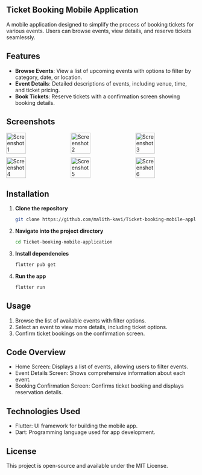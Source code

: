 ## Ticket Booking Mobile Application

A mobile application designed to simplify the process of booking tickets for various events. Users can browse events, view details, and reserve tickets seamlessly.

## Features

- **Browse Events**: View a list of upcoming events with options to filter by category, date, or location.
- **Event Details**: Detailed descriptions of events, including venue, time, and ticket pricing.
- **Book Tickets**: Reserve tickets with a confirmation screen showing booking details.

## Screenshots

<div style="display: flex; flex-wrap: wrap; gap: 10px; justify-content: space-between;">
  <img src="https://github.com/user-attachments/assets/7503a38f-40aa-429d-9e50-ae2dfa4fb639" width="32%" alt="Screenshot 1">
  <img src="https://github.com/user-attachments/assets/fb894dbb-2e99-491a-b264-9f57c36608ce" width="32%" alt="Screenshot 2">
  <img src="https://github.com/user-attachments/assets/81d53019-3892-4b2d-8752-b88f6b0abc83" width="32%" alt="Screenshot 3">
  <img src="https://github.com/user-attachments/assets/7154d2c3-b37c-4bd0-9e0a-17f71ab96d90" width="32%" alt="Screenshot 4">
  <img src="https://github.com/user-attachments/assets/dc6b39dc-3f8e-468b-aa47-e4ff51a0df44" width="32%" alt="Screenshot 5">
  <img src="https://github.com/user-attachments/assets/c9b1df03-787e-4710-8fcd-bf09ab6e9e13" width="32%" alt="Screenshot 6">
</div>

## Installation

1. **Clone the repository**
   ```bash
   git clone https://github.com/malith-kavi/Ticket-booking-mobile-application.git

2. **Navigate into the project directory**
   ```bash
   cd Ticket-booking-mobile-application

3. **Install dependencies**
   ```bash
   flutter pub get

4. **Run the app**
   ```bash
   flutter run

## Usage

1.	Browse the list of available events with filter options.
2.	Select an event to view more details, including ticket options.
3.	Confirm ticket bookings on the confirmation screen.

## Code Overview

- Home Screen: Displays a list of events, allowing users to filter events.
- Event Details Screen: Shows comprehensive information about each event.
- Booking Confirmation Screen: Confirms ticket booking and displays reservation details.

## Technologies Used

- Flutter: UI framework for building the mobile app.
- Dart: Programming language used for app development.

## License

This project is open-source and available under the MIT License.
